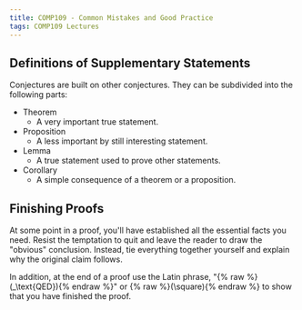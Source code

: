 ```yaml
---
title: COMP109 - Common Mistakes and Good Practice
tags: COMP109 Lectures
---
```

## Definitions of Supplementary Statements
Conjectures are built on other conjectures. They can be subdivided into the following parts:

* Theorem
	* A very important true statement.
* Proposition
	* A less important by still interesting statement.
* Lemma
	* A true statement used to prove other statements.
* Corollary
	* A simple consequence of a theorem or a proposition.
	
## Finishing Proofs
At some point in a proof, you'll have established all the essential facts you need. Resist the temptation to quit and leave the reader to draw the "obvious" conclusion. Instead, tie everything together yourself and explain why the original claim follows.

In addition, at the end of a proof use the Latin phrase, "{% raw %}\(_\text{QED}\){% endraw %}" or {% raw %}\(\square\){% endraw %} to show that you have finished the proof.

